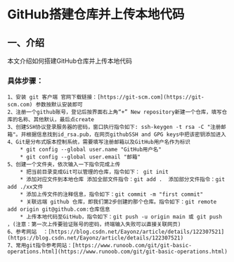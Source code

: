 # GitHub搭建仓库并上传本地代码

## 一、介绍
本文介绍如何搭建GitHub仓库并上传本地代码

### 具体步骤：
	1、安装 git 客户端 官网下载链接：[https://git-scm.com](https://git-scm.com) 参数按默认安装即可
	2、注册一个github账号，登记后按界面右上角“+” New repository新建一个仓库，填写仓库的名称、其他默认，最后点create
	3、创建SSH协议登录服务器的密码，窗口执行指令如下: ssh-keygen -t rsa -C "注册邮箱"。并根据信息找到id_rsa.pub，在网页githubSSH and GPG keys中把该密钥添加进入
	4、Git是分布式版本控制系统，需要填写注册邮箱以及GitHub用户名作为标识
		* git config --global user.name "GitHub用户名"
		* git config --global user.email "邮箱"
	5、创建一个文件夹，依次输入一下指令完成上传
		* 把当前目录变成Git可以管理的仓库，指令如下： git init
		* 添加对应文件到本地仓库 添加全部文件指令：git add .  添加部分文件指令：git add ./xx文件
		* 添加上传文件的注释信息，指令如下：git commit -m "first commit"
		* 关联远端 github 仓库，即我们第2步创建的那个仓库。指令如下：git remote add origin git@github.com:仓库信息
		* 上传本地代码至GitHub，指令如下：git push -u origin main 或 git push ，(注意：第一次上传要验证账号的密码，终端输入失败可以直接关联网页)
	6、参考网站	：[https://blog.csdn.net/Eayonz/article/details/122307521](https://blog.csdn.net/Eayonz/article/details/122307521)
	7、常用git指令参考网站：[https://www.runoob.com/git/git-basic-operations.html](https://www.runoob.com/git/git-basic-operations.html)